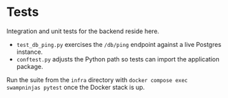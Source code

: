 # Tests

Integration and unit tests for the backend reside here.

- `test_db_ping.py` exercises the `/db/ping` endpoint against a live Postgres instance.
- `conftest.py` adjusts the Python path so tests can import the application package.

Run the suite from the `infra` directory with `docker compose exec swampninjas pytest` once the Docker stack is up.
